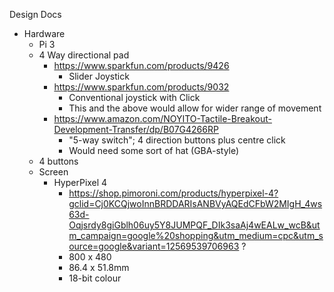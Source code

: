 Design Docs
* Hardware
    * Pi 3
    * 4 Way directional pad
        * https://www.sparkfun.com/products/9426
            * Slider Joystick
        * https://www.sparkfun.com/products/9032
            * Conventional joystick with Click
            * This and the above would allow for wider range of movement
        * https://www.amazon.com/NOYITO-Tactile-Breakout-Development-Transfer/dp/B07G4266RP
            * "5-way switch"; 4 direction buttons plus centre click
            * Would need some sort of hat (GBA-style)
    * 4 buttons 
    * Screen
        * HyperPixel 4
            * https://shop.pimoroni.com/products/hyperpixel-4?gclid=Cj0KCQjwoInnBRDDARIsANBVyAQEdCFbW2MIgH_4ws63d-Oqjsrdy8giGblh06uy5Y8JUMPQF_DIk3saAj4wEALw_wcB&utm_campaign=google%20shopping&utm_medium=cpc&utm_source=google&variant=12569539706963 ?
            * 800 x 480
            * 86.4 x 51.8mm
            * 18-bit colour


